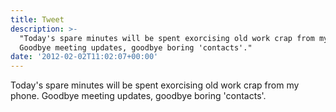 ```yaml
---
title: Tweet
description: >-
  "Today's spare minutes will be spent exorcising old work crap from my phone.
  Goodbye meeting updates, goodbye boring 'contacts'."
date: '2012-02-02T11:02:07+00:00'
---
```

Today's spare minutes will be spent exorcising old work crap from my phone. Goodbye meeting updates, goodbye boring 'contacts'.
